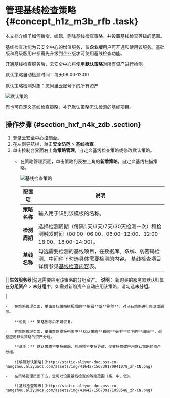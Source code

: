 # 管理基线检查策略 {#concept_h1z_m3b_rfb .task}

本文档介绍了如何新增、编辑、删除基线检查策略，并设置基线检查等级的范围。

基线检查功能为云安全中心的增值服务，仅**企业版**用户可开通和使用该服务。基础版和高级版用户都需先升级到企业版才可使用基线检查功能。

开通基线检查服务后，云安全中心将使用**默认策略**对所有资产进行检测。

默认策略自动检测时间：每天06:00-12:00

默认策略检测对象：您阿里云账号下的所有资产

![默认策略](http://static-aliyun-doc.oss-cn-hangzhou.aliyuncs.com/assets/img/41642/156739170941077_zh-CN.png)

您也可自定义基线检查策略，补充默认策略无法检测的基线项目。

## 操作步骤 {#section_hxf_n4k_zdb .section}

1.  登录[云安全中心控制台](https://yundun.console.aliyun.com/?p=sas)。
2.  在左侧导航栏，单击**安全防范** \> **基线检查**。
3.  单击控制台界面右上角**策略管理**，自定义基线检查策略或修改默认策略。 
    -   在策略管理页面，单击策略列表左上角的**新增策略**，自定义基线扫描策略。

        ![基线检查策略](http://static-aliyun-doc.oss-cn-hangzhou.aliyuncs.com/assets/img/41642/156739170941084_zh-CN.png)

        |配置项|说明|
        |---|--|
        |**策略名称**|输入用于识别该模板的名称。|
        |**检测周期**|选择检测周期（每隔1天/3天/7天/30天检测一次）和检测触发时间（00:00-06:00、06:00-12:00、12:00-18:00、18:00-24:00）。|
        |**基线名称**|勾选需要检测的基线项目，在数据库、系统、弱密码检测、中间件下勾选具体需要检测的内容。 基线检查项目详情参见[基线检查内容](intl.zh-CN/安全防范/基线检查/基线检查概述.md#table_b2l_53l_dhb)表。

 |
        |**生效服务器**|勾选需要应用该策略的分组资产。 **说明：** 新购买的服务器默认归属在**分组资产** \> **未分组**中，如需对新购资产自动应用该策略，请勾选**未分组**。

 |

    -   在策略管理页面，单击目标策略模板后的**编辑**或**删除**，对已有策略进行修改或删除。

        **说明：** 策略删除后不可恢复。

    -   在策略管理页面，单击策略模板列表中**默认策略**右侧**操作**栏下的**编辑**，调整应用默认策略的资产分组。

        **说明：** 默认策略不支持删除、检测项不支持更改，仅支持修改应用默认策略的资产分组。

        ![编辑默认策略](http://static-aliyun-doc.oss-cn-hangzhou.aliyuncs.com/assets/img/41642/156739170941078_zh-CN.png)

    -   在策略管理页面下方，您可以设置基线检查的等级范围（高、中、低）。

        ![基线检查等级](http://static-aliyun-doc.oss-cn-hangzhou.aliyuncs.com/assets/img/41642/156739171058548_zh-CN.png)


